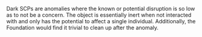 Dark SCPs are anomalies where the known or potential disruption is so low as to not be a concern.
The object is essentially inert when not interacted with and only has the potential to affect a single individual.
Additionally, the Foundation would find it trivial to clean up after the anomaly.